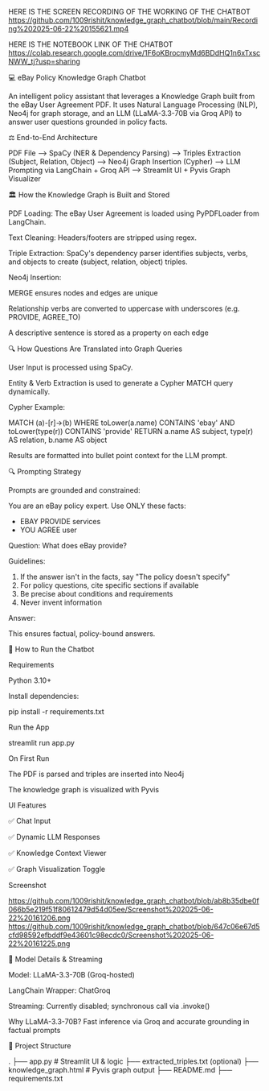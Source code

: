 HERE IS THE SCREEN RECORDING OF THE WORKING OF THE CHATBOT
https://github.com/1009rishit/knowledge_graph_chatbot/blob/main/Recording%202025-06-22%20155621.mp4


HERE IS THE NOTEBOOK LINK OF THE CHATBOT
https://colab.research.google.com/drive/1F6oKBrocmyMd6BDdHQ1n6xTxscNWW_tj?usp=sharing


💻 eBay Policy Knowledge Graph Chatbot

An intelligent policy assistant that leverages a Knowledge Graph built from the eBay User Agreement PDF. It uses Natural Language Processing (NLP), Neo4j for graph storage, and an LLM (LLaMA-3.3-70B via Groq API) to answer user questions grounded in policy facts.

⚖️ End-to-End Architecture

PDF File --> SpaCy (NER & Dependency Parsing)
         --> Triples Extraction (Subject, Relation, Object)
         --> Neo4j Graph Insertion (Cypher)
         --> LLM Prompting via LangChain + Groq API
         --> Streamlit UI + Pyvis Graph Visualizer

🏛️ How the Knowledge Graph is Built and Stored

PDF Loading: The eBay User Agreement is loaded using PyPDFLoader from LangChain.

Text Cleaning: Headers/footers are stripped using regex.

Triple Extraction: SpaCy's dependency parser identifies subjects, verbs, and objects to create (subject, relation, object) triples.

Neo4j Insertion:

MERGE ensures nodes and edges are unique

Relationship verbs are converted to uppercase with underscores (e.g. PROVIDE, AGREE_TO)

A descriptive sentence is stored as a property on each edge

🔍 How Questions Are Translated into Graph Queries

User Input is processed using SpaCy.

Entity & Verb Extraction is used to generate a Cypher MATCH query dynamically.

Cypher Example:

MATCH (a)-[r]->(b)
WHERE toLower(a.name) CONTAINS 'ebay' AND toLower(type(r)) CONTAINS 'provide'
RETURN a.name AS subject, type(r) AS relation, b.name AS object

Results are formatted into bullet point context for the LLM prompt.

🔍 Prompting Strategy

Prompts are grounded and constrained:

You are an eBay policy expert. Use ONLY these facts:

- EBAY PROVIDE services
- YOU AGREE user

Question: What does eBay provide?

Guidelines:
1. If the answer isn't in the facts, say "The policy doesn't specify"
2. For policy questions, cite specific sections if available
3. Be precise about conditions and requirements
4. Never invent information

Answer:

This ensures factual, policy-bound answers.

🌟 How to Run the Chatbot

Requirements

Python 3.10+

Install dependencies:

pip install -r requirements.txt

Run the App

streamlit run app.py

On First Run

The PDF is parsed and triples are inserted into Neo4j

The knowledge graph is visualized with Pyvis

UI Features

✅ Chat Input

✅ Dynamic LLM Responses

✅ Knowledge Context Viewer

✅ Graph Visualization Toggle

Screenshot

https://github.com/1009rishit/knowledge_graph_chatbot/blob/ab8b35dbe0f066b5e219f51f80612479d54d05ee/Screenshot%202025-06-22%20161206.png
https://github.com/1009rishit/knowledge_graph_chatbot/blob/647c06e67d5cfd98592efbddf9e43601c98ecdc0/Screenshot%202025-06-22%20161225.png


🤖 Model Details & Streaming

Model: LLaMA-3.3-70B (Groq-hosted)

LangChain Wrapper: ChatGroq

Streaming: Currently disabled; synchronous call via .invoke()

Why LLaMA-3.3-70B? Fast inference via Groq and accurate grounding in factual prompts

📁 Project Structure

.
├── app.py              # Streamlit UI & logic
├── extracted_triples.txt (optional)
├── knowledge_graph.html  # Pyvis graph output
├── README.md
├── requirements.txt
